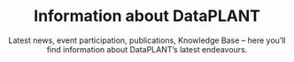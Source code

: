 ---
title: Information about DataPLANT
titleColor: white
subtitle: Latest news, event participation, publications, Knowledge Base – here you’ll find information about DataPLANT’s latest endeavours.
bgColor: darkblue
headerColor: lightblue-50
textColor: white
emphasisColor: lightblue-300
image: 
textPosition: text-only
---